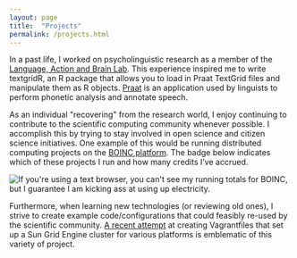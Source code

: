 ```yaml
---
layout: page
title:  "Projects"
permalink: /projects.html
---
```


In a past life, I worked on psycholinguistic research as a member of the [Language, Action and Brain Lab](http://www.lab-lab.org/).  This experience inspired me to write textgridR, an R package that allows you to load in Praat TextGrid files and manipulate them as R objects. [Praat](http://www.praat.org/) is an application used by linguists to perform phonetic analysis and annotate speech.

As an individual "recovering" from the research world, I enjoy continuing to contribute to the scientific computing community whenever possible.  I accomplish this by trying to stay involved in open science and citizen science initiatives.  One example of this would be running distributed computing projects on the [BOINC platform](https://boinc.berkeley.edu/).  The badge below indicates which of these projects I run and how many credits I’ve accrued.

![If you're using a text browser, you can't see my running totals for BOINC, but I guarantee I am kicking ass at using up electricity.](https://boincstats.com/signature/-1/user/3500755/sig.png)

Furthermore, when learning new technologies (or reviewing old ones), I strive to create example code/configurations that could feasibly re-used by the scientific community.   [A recent attempt](https://github.com/jpellman/SunGridVagrantfiles) at creating Vagrantfiles that set up a Sun Grid Engine cluster for various platforms is emblematic of this variety of project.


